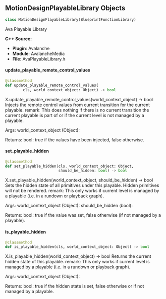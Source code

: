 ## MotionDesignPlayableLibrary Objects

```python
class MotionDesignPlayableLibrary(BlueprintFunctionLibrary)
```

Ava Playable Library

**C++ Source:**

- **Plugin**: Avalanche
- **Module**: AvalancheMedia
- **File**: AvaPlayableLibrary.h

<a id="unreal.MotionDesignPlayableLibrary.update_playable_remote_control_values"></a>

#### update_playable_remote_control_values

```python
@classmethod
def update_playable_remote_control_values(
        cls, world_context_object: Object) -> bool
```

X.update_playable_remote_control_values(world_context_object) -> bool
Injects the remote control values from current transition for the current playable.
remark: This does nothing if there is no current transition the current playable is part of or if the current level is not managed by a playable.

Args:
    world_context_object (Object): 

Returns:
    bool: true if the values have been injected, false otherwise.

<a id="unreal.MotionDesignPlayableLibrary.set_playable_hidden"></a>

#### set_playable_hidden

```python
@classmethod
def set_playable_hidden(cls, world_context_object: Object,
                        should_be_hidden: bool) -> bool
```

X.set_playable_hidden(world_context_object, should_be_hidden) -> bool
Sets the hidden state of all primitives under this playable. Hidden primitives will not be rendered.
remark: This only works if current level is managed by a playable (i.e. in a rundown or playback graph).

Args:
    world_context_object (Object): 
    should_be_hidden (bool): 

Returns:
    bool: true if the value was set, false otherwise (if not managed by a playable).

<a id="unreal.MotionDesignPlayableLibrary.is_playable_hidden"></a>

#### is_playable_hidden

```python
@classmethod
def is_playable_hidden(cls, world_context_object: Object) -> bool
```

X.is_playable_hidden(world_context_object) -> bool
Returns the current hidden state of this playable.
remark: This only works if current level is managed by a playable (i.e. in a rundown or playback graph).

Args:
    world_context_object (Object): 

Returns:
    bool: true if the hidden state is set, false otherwise or if not managed by a playable.

<a id="unreal.AvaPlayableRemoteProxy"></a>